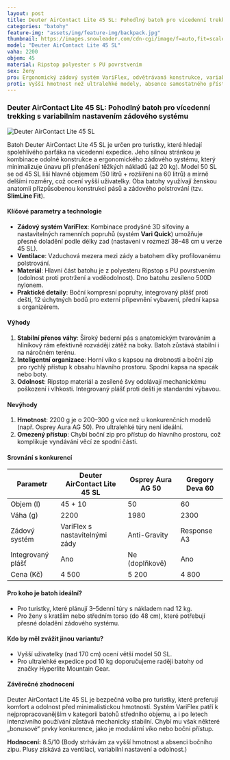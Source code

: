 ```yaml
---
layout: post
title: Deuter AirContact Lite 45 SL: Pohodlný batoh pro vícedenní trekking s variabilním nastavením zádového systému
categories: "batohy"
feature-img: "assets/img/feature-img/backpack.jpg"
thumbnail: https://images.snowleader.com/cdn-cgi/image/f=auto,fit=scale-down,q=85/https://images.snowleader.com/media/catalog/product/cache/1/image/0dc2d03fe217f8c83829496872af24a0/D/E/DEUT01389_01.jpg
model: "Deuter AirContact Lite 45 SL"
vaha: 2200
objem: 45
material: Ripstop polyester s PU povrstvením
sex: ženy
pro: Ergonomický zádový systém VariFlex, odvětrávaná konstrukce, variabilní úložný prostor s rozšiřujícím límcem +10 litrů
proti: Vyšší hmotnost než ultralehké modely, absence samostatného přístupu ke spodní části batohu
---
```


### Deuter AirContact Lite 45 SL: Pohodlný batoh pro vícedenní trekking s variabilním nastavením zádového systému

![Deuter AirContact Lite 45 SL](https://res.cloudinary.com/dvwv5cne3/image/fetch/w_auto,h_450,c_fill,g_auto,f_auto,q_auto/https://images.snowleader.com/cdn-cgi/image/f=auto,fit=scale-down,q=85/https://images.snowleader.com/media/catalog/product/cache/1/image/0dc2d03fe217f8c83829496872af24a0/D/E/DEUT01389_01.jpg)

Batoh Deuter AirContact Lite 45 SL je určen pro turistky, které hledají spolehlivého parťáka na vícedenní expedice. Jeho silnou stránkou je kombinace odolné konstrukce a ergonomického zádového systému, který minimalizuje únavu při přenášení těžkých nákladů (až 20 kg). Model 50 SL se od 45 SL liší hlavně objemem (50 litrů + rozšíření na 60 litrů) a mírně delšími rozměry, což ocení vyšší uživatelky. Oba batohy využívají ženskou anatomii přizpůsobenou konstrukci pásů a zádového polstrování (tzv. **SlimLine Fit**).

#### Klíčové parametry a technologie
- **Zádový systém VariFlex**: Kombinace prodyšné 3D síťoviny a nastavitelných ramenních popruhů (systém **Vari Quick**) umožňuje přesné doladění podle délky zad (nastavení v rozmezí 38–48 cm u verze 45 SL).
- **Ventilace**: Vzduchová mezera mezi zády a batohem díky profilovanému polstrování.
- **Materiál**: Hlavní část batohu je z polyesteru Ripstop s PU povrstvením (odolnost proti protržení a voděodolnost). Dno batohu zesíleno 500D nylonem.
- **Praktické detaily**: Boční kompresní popruhy, integrovaný plášť proti dešti, 12 úchytných bodů pro externí připevnění vybavení, přední kapsa s organizérem.

#### Výhody
1. **Stabilní přenos váhy**: Široký bederní pás s anatomickým tvarováním a hliníkový rám efektivně rozvádějí zátěž na boky. Batoh zůstává stabilní i na náročném terénu.
2. **Inteligentní organizace**: Horní víko s kapsou na drobnosti a boční zip pro rychlý přístup k obsahu hlavního prostoru. Spodní kapsa na spacák nebo boty.
3. **Odolnost**: Ripstop materiál a zesílené švy odolávají mechanickému poškození i vlhkosti. Integrovaný plášť proti dešti je standardní výbavou.

#### Nevýhody
1. **Hmotnost**: 2200 g je o 200–300 g více než u konkurenčních modelů (např. Osprey Aura AG 50). Pro ultralehké túry není ideální.
2. **Omezený přístup**: Chybí boční zip pro přístup do hlavního prostoru, což komplikuje vyndávání věcí ze spodní části.

#### Srovnání s konkurencí
| Parametr          | Deuter AirContact Lite 45 SL | Osprey Aura AG 50  | Gregory Deva 60     |
|-------------------|------------------------------|--------------------|---------------------|
| Objem (l)         | 45 \+ 10                     | 50                 | 60                  |
| Váha (g)          | 2200                         | 1980               | 2300                |
| Zádový systém     | VariFlex s nastavitelnými zády | Anti-Gravity       | Response A3        |
| Integrovaný plášť | Ano                          | Ne (doplňkově)     | Ano                 |
| Cena (Kč)         | 4 500                        | 5 200              | 4 800               |

#### Pro koho je batoh ideální?
- Pro turistky, které plánují 3–5denní túry s nákladem nad 12 kg.
- Pro ženy s kratším nebo středním torso (do 48 cm), které potřebují přesné doladění zádového systému.

#### Kdo by měl zvážit jinou variantu?
- Vyšší uživatelky (nad 170 cm) ocení větší model 50 SL.
- Pro ultralehké expedice pod 10 kg doporučujeme raději batohy od značky Hyperlite Mountain Gear.

#### Závěrečné zhodnocení
Deuter AirContact Lite 45 SL je bezpečná volba pro turistky, které preferují komfort a odolnost před minimalistickou hmotností. Systém VariFlex patří k nejpropracovanějším v kategorii batohů středního objemu, a i po letech intenzivního používání zůstává mechanicky stabilní. Chybí mu však některé „bonusové“ prvky konkurence, jako je modulární víko nebo boční přístup.

**Hodnocení:** 8.5/10 (Body strhávám za vyšší hmotnost a absenci bočního zipu. Plusy získává za ventilaci, variabilní nastavení a odolnost.)